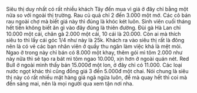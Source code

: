 Siêu thị duy nhất có rất nhiều khách Tây đến mua vì giá ở đây chỉ bằng một nửa so với ngoài thị trường. Rau củ quả chỉ 2 đến 3.000 một mớ. Các cô bán rau ngoài chợ mà biết giá này thì đúng là khóc két luôn. Sinh viên cuối tháng hết tiền không biết ăn gì vào đây đúng là thiên đường. Đùi gà Hà Lan chỉ 10.000 một cái, chân gà 2.000 một cái, 10 cái là 20.000. Còn ai mà thích siêu to thì lấy cái góc 1/4 như này là 25k. Khách ra vào siêu thị rất là đông nên là có vẻ các bạn nhân viên ở quầy thu ngân làm việc khá là mệt mỏi. Ngao ở trong này chỉ bán có 8.000 một khay, thêm gói mì tôm 2.000 như này nữa thì sẽ tạo ra bát mì tôm ngao 10.000, xịn hơn ở ngoài quán nét. Red Bull ở ngoài mình thấy bán 15.000đ một lon, ở đây chỉ có 11.000. Các loại nước ngọt khác thì cũng đồng giá 3 đến 5.000đ một chai. Nói chung là siêu thị này có rất nhiều mặt hàng giá ngã ngửa luôn, để mà quay hết thì coi mà đến sáng mai, nên là mọi người qua xem tận nơi nha.